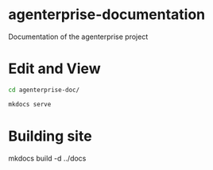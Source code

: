 # agenterprise-documentation
Documentation of the agenterprise project

# Edit and View 
```bash
cd agenterprise-doc/

mkdocs serve
```
# Building site
mkdocs build -d ../docs